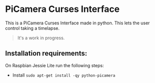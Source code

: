 # PiCamera Curses Interface

This is a PiCamera Curses Interface made in python. This lets the user control taking a timelapse.

> It's a work in progress.

## Installation requirements:

On Raspbian Jessie Lite run the following steps:

* Install `sudo apt-get install -qy python-picamera`
